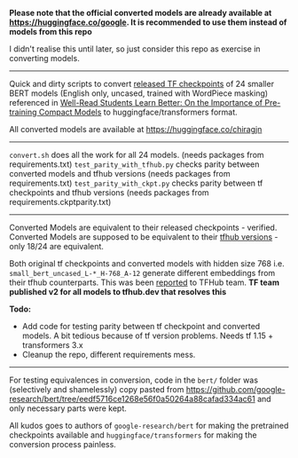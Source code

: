 **Please note that the official converted models are already available at https://huggingface.co/google. It is recommended to use them instead of models from this repo**

I didn't realise this until later, so just consider this repo as exercise in converting models.

---
Quick and dirty scripts to convert [released TF checkpoints](https://github.com/google-research/bert/blob/8028c0459485299fa1ae6692b2300922a3fa2bad/README.md) of 24 smaller BERT models (English only, uncased, trained with WordPiece masking) referenced in [Well-Read Students Learn Better: On the Importance of Pre-training Compact Models](https://arxiv.org/abs/1908.08962) to huggingface/transformers format.

All converted models are available at https://huggingface.co/chiragjn

---

`convert.sh` does all the work for all 24 models. (needs packages from requirements.txt)
`test_parity_with_tfhub.py` checks parity between converted models and tfhub versions (needs packages from requirements.txt)
`test_parity_with_ckpt.py` checks parity between tf checkpoints and tfhub versions (needs packages from requirements.ckptparity.txt)

---

Converted Models are equivalent to their released checkpoints - verified.  
Converted Models are supposed to be equivalent to their [tfhub versions](https://tfhub.dev/s?q=small_bert) - only 18/24 are equivalent.

Both original tf checkpoints and converted models with hidden size 768 i.e. `small_bert_uncased_L-*_H-768_A-12` generate different embeddings from their tfhub counterparts. This was been [reported](https://github.com/tensorflow/hub/issues/661) to TFHub team. **TF team published v2 for all models to tfhub.dev that resolves this**

**Todo:**  
  - Add code for testing parity between tf checkpoint and converted models. A bit tedious because of tf version problems. Needs tf 1.15 + transformers 3.x
  - Cleanup the repo, different requirements mess.

---
For testing equivalences in conversion, code in the `bert/` folder was (selectively and shamelessly) copy pasted from https://github.com/google-research/bert/tree/eedf5716ce1268e56f0a50264a88cafad334ac61 and only necessary parts were kept.

All kudos goes to authors of `google-research/bert` for making the pretrained checkpoints available and `huggingface/transformers` for making the conversion process painless.
